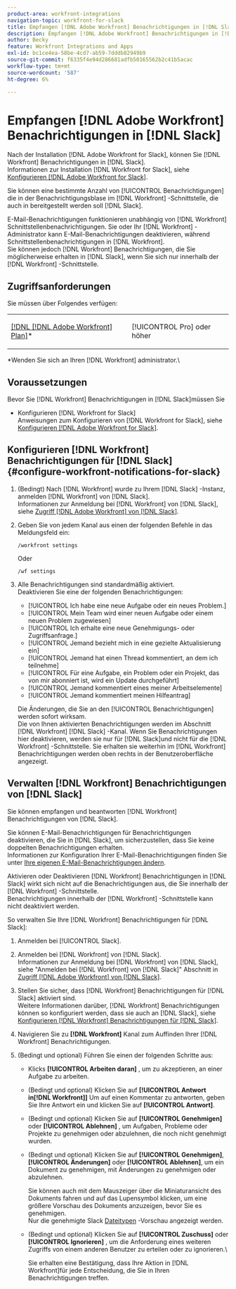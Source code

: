 ```yaml
---
product-area: workfront-integrations
navigation-topic: workfront-for-slack
title: Empfangen [!DNL Adobe Workfront] Benachrichtigungen in [!DNL Slack]
description: Empfangen [!DNL Adobe Workfront] Benachrichtigungen in [!DNL Slack]
author: Becky
feature: Workfront Integrations and Apps
exl-id: bc1ce4ea-58be-4cd7-ab59-7dddb82949b9
source-git-commit: f6335f4e94d286681adfb50165562b2c41b5acac
workflow-type: tm+mt
source-wordcount: '587'
ht-degree: 6%

---
```


# Empfangen [!DNL Adobe Workfront] Benachrichtigungen in [!DNL Slack]

<!--
<p data-mc-conditions="QuicksilverOrClassic.Draft mode">(NOTE: Alina: *** Linked to Accessing Workfront from Slack.***Some of this information is duplicating in Accessing Workfront from Slack (also screen shots))</p>
-->

Nach der Installation [!DNL Adobe Workfront for Slack], können Sie [!DNL Workfront] Benachrichtigungen in [!DNL Slack].\
Informationen zur Installation [!DNL Workfront for Slack], siehe [Konfigurieren [!DNL Adobe Workfront for Slack]](../../workfront-integrations-and-apps/using-workfront-with-slack/configure-workfront-for-slack.md).

Sie können eine bestimmte Anzahl von [!UICONTROL Benachrichtigungen] die in der Benachrichtigungsblase im [!DNL Workfront] -Schnittstelle, die auch in bereitgestellt werden soll [!DNL Slack].

E-Mail-Benachrichtigungen funktionieren unabhängig von [!DNL Workfront] Schnittstellenbenachrichtigungen. Sie oder Ihr [!DNL Workfront] -Administrator kann E-Mail-Benachrichtigungen deaktivieren, während Schnittstellenbenachrichtigungen in [!DNL Workfront].\
Sie können jedoch [!DNL Workfront] Benachrichtigungen, die Sie möglicherweise erhalten in [!DNL Slack], wenn Sie sich nur innerhalb der [!DNL Workfront] -Schnittstelle.

## Zugriffsanforderungen

Sie müssen über Folgendes verfügen:

<table style="table-layout:auto"> 
 <col> 
 </col> 
 <col> 
 </col> 
 <tbody> 
  <tr> 
   <td role="rowheader"><a href="https://www.workfront.com/plans" target="_blank">[!DNL [!DNL Adobe Workfront] Plan]</a>*</td> 
   <td> <p>[!UICONTROL Pro] oder höher</p> </td> 
  </tr> 
 </tbody> 
</table>

&#42;Wenden Sie sich an Ihren [!DNL Workfront] administrator.\

## Voraussetzungen

Bevor Sie [!DNL Workfront] Benachrichtigungen in [!DNL Slack]müssen Sie

* Konfigurieren [!DNL Workfront for Slack]\
   Anweisungen zum Konfigurieren von [!DNL Workfront for Slack], siehe [Konfigurieren [!DNL Adobe Workfront for Slack]](../../workfront-integrations-and-apps/using-workfront-with-slack/configure-workfront-for-slack.md).

## Konfigurieren [!DNL Workfront] Benachrichtigungen für [!DNL Slack] {#configure-workfront-notifications-for-slack}

1. (Bedingt) Nach [!DNL Workfront] wurde zu Ihrem [!DNL Slack] -Instanz, anmelden [!DNL Workfront] von [!DNL Slack].\
   Informationen zur Anmeldung bei [!DNL Workfront] von [!DNL Slack], siehe [Zugriff [!DNL Adobe Workfront] von [!DNL Slack]](../../workfront-integrations-and-apps/using-workfront-with-slack/access-workfront-from-slack.md).

1. Geben Sie von jedem Kanal aus einen der folgenden Befehle in das Meldungsfeld ein:

   `/workfront settings`

   Oder

   `/wf settings`

1. Alle Benachrichtigungen sind standardmäßig aktiviert.\
   Deaktivieren Sie eine der folgenden Benachrichtigungen:

   * [!UICONTROL Ich habe eine neue Aufgabe oder ein neues Problem.]
   * [!UICONTROL Mein Team wird einer neuen Aufgabe oder einem neuen Problem zugewiesen]
   * [!UICONTROL Ich erhalte eine neue Genehmigungs- oder Zugriffsanfrage.]
   * [!UICONTROL Jemand bezieht mich in eine gezielte Aktualisierung ein]
   * [!UICONTROL Jemand hat einen Thread kommentiert, an dem ich teilnehme]
   * [!UICONTROL Für eine Aufgabe, ein Problem oder ein Projekt, das von mir abonniert ist, wird ein Update durchgeführt]
   * [!UICONTROL Jemand kommentiert eines meiner Arbeitselemente]
   * [!UICONTROL Jemand kommentiert meinen Hilfeantrag]

   Die Änderungen, die Sie an den [!UICONTROL Benachrichtigungen] werden sofort wirksam.\
   Die von Ihnen aktivierten Benachrichtigungen werden im Abschnitt [!DNL Workfront] [!DNL Slack] -Kanal. Wenn Sie Benachrichtigungen hier deaktivieren, werden sie nur für [!DNL Slack]und nicht für die [!DNL Workfront] -Schnittstelle. Sie erhalten sie weiterhin im [!DNL Workfront] Benachrichtigungen werden oben rechts in der Benutzeroberfläche angezeigt.

## Verwalten [!DNL Workfront] Benachrichtigungen von [!DNL Slack]

Sie können empfangen und beantworten [!DNL Workfront] Benachrichtigungen von [!DNL Slack].

Sie können E-Mail-Benachrichtigungen für Benachrichtigungen deaktivieren, die Sie in [!DNL Slack], um sicherzustellen, dass Sie keine doppelten Benachrichtigungen erhalten.\
Informationen zur Konfiguration Ihrer E-Mail-Benachrichtigungen finden Sie unter [Ihre eigenen E-Mail-Benachrichtigungen ändern](../../workfront-basics/using-notifications/activate-or-deactivate-your-own-event-notifications.md).

Aktivieren oder Deaktivieren [!DNL Workfront] Benachrichtigungen in [!DNL Slack] wirkt sich nicht auf die Benachrichtigungen aus, die Sie innerhalb der [!DNL Workfront] -Schnittstelle.\
Benachrichtigungen innerhalb der [!DNL Workfront] -Schnittstelle kann nicht deaktiviert werden.

So verwalten Sie Ihre [!DNL Workfront] Benachrichtigungen für [!DNL Slack]:

1. Anmelden bei [!UICONTROL Slack].
1. Anmelden bei [!DNL Workfront] von [!DNL Slack].\
   Informationen zur Anmeldung bei [!DNL Workfront] von [!DNL Slack], siehe &quot;Anmelden bei [!DNL Workfront] von [!DNL Slack]&quot; Abschnitt in [Zugriff [!DNL Adobe Workfront] von [!DNL Slack]](../../workfront-integrations-and-apps/using-workfront-with-slack/access-workfront-from-slack.md).

1. Stellen Sie sicher, dass [!DNL Workfront] Benachrichtigungen für [!DNL Slack] aktiviert sind.\
   Weitere Informationen darüber, [!DNL Workfront] Benachrichtigungen können so konfiguriert werden, dass sie auch an [!DNL Slack], siehe [Konfigurieren [!DNL Workfront] Benachrichtigungen für [!DNL Slack]](#configure-workfront-notifications-for-slack-configure-workfront-notifications-for-slack).

1. Navigieren Sie zu **[!DNL Workfront]** Kanal zum Auffinden Ihrer [!DNL Workfront] Benachrichtigungen.
1. (Bedingt und optional) Führen Sie einen der folgenden Schritte aus:

   * Klicks **[!UICONTROL Arbeiten daran]** , um zu akzeptieren, an einer Aufgabe zu arbeiten.

   * (Bedingt und optional) Klicken Sie auf **[!UICONTROL Antwort in[!DNL Workfront]]** Um auf einen Kommentar zu antworten, geben Sie Ihre Antwort ein und klicken Sie auf **[!UICONTROL Antwort]**.

   * (Bedingt und optional) Klicken Sie auf **[!UICONTROL Genehmigen]** oder **[!UICONTROL Ablehnen]** , um Aufgaben, Probleme oder Projekte zu genehmigen oder abzulehnen, die noch nicht genehmigt wurden.

   * (Bedingt und optional) Klicken Sie auf **[!UICONTROL Genehmigen]**, **[!UICONTROL Änderungen]** oder **[!UICONTROL Ablehnen]**, um ein Dokument zu genehmigen, mit Änderungen zu genehmigen oder abzulehnen.

     Sie können auch mit dem Mauszeiger über die Miniaturansicht des Dokuments fahren und auf das Lupensymbol klicken, um eine größere Vorschau des Dokuments anzuzeigen, bevor Sie es genehmigen.\
      Nur die genehmigte Slack [Dateitypen](https://api.slack.com/types/file) -Vorschau angezeigt werden.

   * (Bedingt und optional) Klicken Sie auf **[!UICONTROL Zuschuss]** oder **[!UICONTROL Ignorieren]** , um die Anforderung eines weiteren Zugriffs von einem anderen Benutzer zu erteilen oder zu ignorieren.\

     Sie erhalten eine Bestätigung, dass Ihre Aktion in [!DNL Workfront]für jede Entscheidung, die Sie in Ihren Benachrichtigungen treffen.
